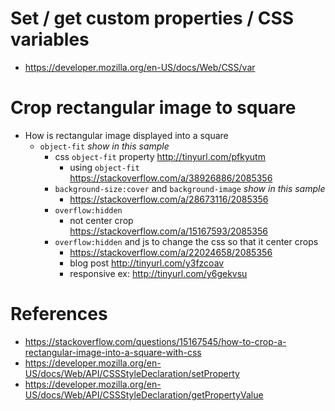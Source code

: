 # Set / get custom properties / CSS variables

-   <https://developer.mozilla.org/en-US/docs/Web/CSS/var>

# Crop rectangular image to square

-   How is rectangular image displayed into a square
    -   `object-fit` _show in this sample_
        -   css `object-fit` property <http://tinyurl.com/pfkyutm>
            -   using `object-fit` <https://stackoverflow.com/a/38926886/2085356>
        -   `background-size:cover` and `background-image` _show in this sample_
            -   <https://stackoverflow.com/a/28673116/2085356>
        -   `overflow:hidden`
            -   not center crop <https://stackoverflow.com/a/15167593/2085356>
        -   `overflow:hidden` and js to change the css so that it center crops
            -   <https://stackoverflow.com/a/22024658/2085356>
            -   blog post <http://tinyurl.com/y3fzcoav>
            -   responsive ex: <http://tinyurl.com/y6gekvsu>

# References

-   <https://stackoverflow.com/questions/15167545/how-to-crop-a-rectangular-image-into-a-square-with-css>
-   <https://developer.mozilla.org/en-US/docs/Web/API/CSSStyleDeclaration/setProperty>
-   <https://developer.mozilla.org/en-US/docs/Web/API/CSSStyleDeclaration/getPropertyValue>
